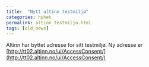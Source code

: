 ```yaml
---
title:  "Nytt altinn testmiljø"
categories: nyhet
permalink: altinn_testmiljo.html
tags: [old_news]
---
```


Altinn har byttet adresse for sitt testmiljø. Ny adresse er [http://tt02.altinn.no/ui/AccessConsent/](http://tt02.altinn.no/ui/AccessConsent/) 


